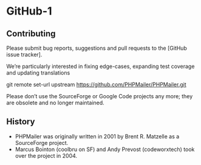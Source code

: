 # GitHub-1
## Contributing
Please submit bug reports, suggestions and pull requests to the [GitHub issue tracker].

We’re particularly interested in fixing edge-cases, expanding test coverage and updating translations

git remote set-url upstream https://github.com/PHPMailer/PHPMailer.git

Please don’t use the SourceForge or Google Code projects any more; they are obsolete and no longer maintained.

## History
* PHPMailer was originally written in 2001 by Brent R. Matzelle as a SourceForge project.
* Marcus Bointon (coolbru on SF) and Andy Prevost (codeworxtech) took over the project in 2004.
